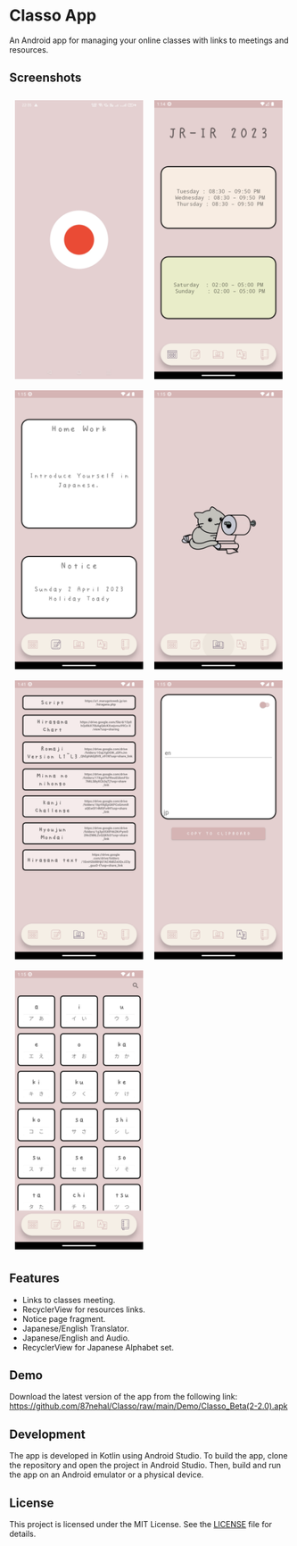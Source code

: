 # Classo App

An Android app for managing your online classes with links to meetings and resources.

## Screenshots
<div style="display: flex; flex-wrap: wrap;">
  <img src="https://raw.githubusercontent.com/87nehal/Classo/main/Screenshots/splash.jpeg" style="width: 230px; height: 500px; margin: 10px;">
  <img src="https://raw.githubusercontent.com/87nehal/Classo/main/Screenshots/1.png" style="width: 230px; height: 500px; margin: 10px;">
  <img src="https://raw.githubusercontent.com/87nehal/Classo/main/Screenshots/2.png" style="width: 230px; height: 500px; margin: 10px;">
  <img src="https://raw.githubusercontent.com/87nehal/Classo/main/Screenshots/3.png" style="width: 230px; height: 500px; margin: 10px;">
  <img src="https://raw.githubusercontent.com/87nehal/Classo/main/Screenshots/6.png" style="width: 230px; height: 500px; margin: 10px;">
  <img src="https://raw.githubusercontent.com/87nehal/Classo/main/Screenshots/4.png" style="width: 230px; height: 500px; margin: 10px;">
  <img src="https://raw.githubusercontent.com/87nehal/Classo/main/Screenshots/5.png"style="width: 230px; height: 500px; margin: 10px;">
</div>



## Features

- Links to classes meeting.
- RecyclerView for resources links.
- Notice page fragment.
- Japanese/English Translator.
- Japanese/English and Audio.
- RecyclerView for Japanese Alphabet set.

## Demo

Download the latest version of the app from the following link: 
https://github.com/87nehal/Classo/raw/main/Demo/Classo_Beta(2-2.0).apk

## Development

The app is developed in Kotlin using Android Studio. To build the app, clone the repository and open the project in Android Studio. Then, build and run the app on an Android emulator or a physical device.

## License

This project is licensed under the MIT License. See the [LICENSE](LICENSE) file for details.
